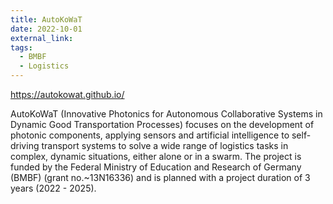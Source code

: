 ```yaml
---
title: AutoKoWaT
date: 2022-10-01
external_link: 
tags:
  - BMBF
  - Logistics
---
```


https://autokowat.github.io/

AutoKoWaT (Innovative Photonics for Autonomous Collaborative Systems in Dynamic Good Transportation Processes) focuses on the development of photonic components, applying sensors and artificial intelligence to self-driving transport systems to solve a wide range of logistics tasks in complex, dynamic situations, either alone or in a swarm. The project is funded by the Federal Ministry of Education and Research of Germany (BMBF) (grant no.~13N16336) and is planned with a project duration of 3 years (2022 - 2025).

<!--more-->
